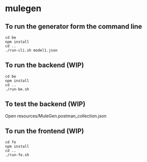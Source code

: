 # mulegen

## To run the generator form the command line
```
cd be
npm install
cd ..
./run-cli.sh model1.json
```

## To run the backend (WIP)
```
cd be
npm install
cd ..
./run-be.sh
```

## To test the backend (WIP)

Open resources/MuleGen.postman_collection.json

## To run the frontend (WIP)
```
cd fe
npm install
cd ..
./run-fe.sh
```
